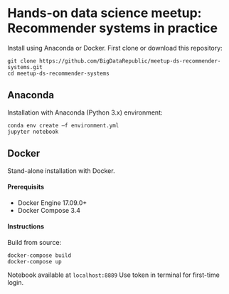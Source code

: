 # Hands-on data science meetup: Recommender systems in practice

Install using Anaconda or Docker. First clone or download this repository:
```
git clone https://github.com/BigDataRepublic/meetup-ds-recommender-systems.git
cd meetup-ds-recommender-systems
```

## Anaconda
Installation with Anaconda (Python 3.x) environment:
```
conda env create –f environment.yml
jupyter notebook
```

## Docker
Stand-alone installation with Docker.

#### Prerequisits
* Docker Engine 17.09.0+
* Docker Compose 3.4

#### Instructions
Build from source:
```
docker-compose build
docker-compose up
```
Notebook available at `localhost:8889`
Use token in terminal for first-time login.
